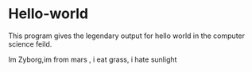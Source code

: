 # Hello-world
This program gives the legendary output for hello world in the computer science feild.


Im Zyborg,im from mars , i eat grass, i hate sunlight
